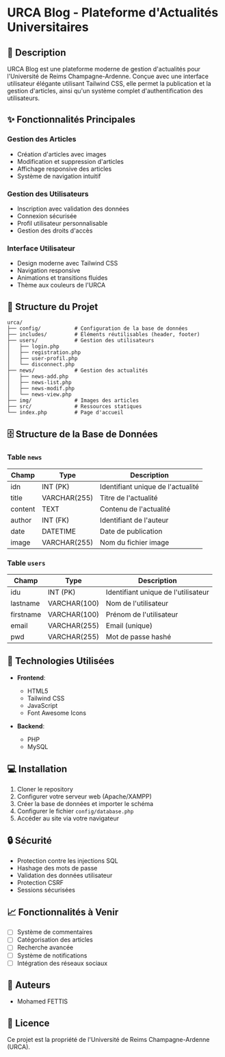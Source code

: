 # URCA Blog - Plateforme d'Actualités Universitaires

## 📌 Description

URCA Blog est une plateforme moderne de gestion d'actualités pour l'Université de Reims Champagne-Ardenne. Conçue avec une interface utilisateur élégante utilisant Tailwind CSS, elle permet la publication et la gestion d'articles, ainsi qu'un système complet d'authentification des utilisateurs.

## ✨ Fonctionnalités Principales

### Gestion des Articles
- Création d'articles avec images
- Modification et suppression d'articles
- Affichage responsive des articles
- Système de navigation intuitif

### Gestion des Utilisateurs
- Inscription avec validation des données
- Connexion sécurisée
- Profil utilisateur personnalisable
- Gestion des droits d'accès

### Interface Utilisateur
- Design moderne avec Tailwind CSS
- Navigation responsive
- Animations et transitions fluides
- Thème aux couleurs de l'URCA

## 📁 Structure du Projet

```
urca/
├── config/           # Configuration de la base de données
├── includes/         # Éléments réutilisables (header, footer)
├── users/            # Gestion des utilisateurs
│   ├── login.php
│   ├── registration.php
│   ├── user-profil.php
│   └── disconnect.php
├── news/             # Gestion des actualités
│   ├── news-add.php
│   ├── news-list.php
│   ├── news-modif.php
│   └── news-view.php
├── img/              # Images des articles
├── src/              # Ressources statiques
└── index.php         # Page d'accueil
```

## 🗄️ Structure de la Base de Données

### Table `news`

| Champ | Type | Description |
|-------|------|-------------|
| idn | INT (PK) | Identifiant unique de l'actualité |
| title | VARCHAR(255) | Titre de l'actualité |
| content | TEXT | Contenu de l'actualité |
| author | INT (FK) | Identifiant de l'auteur |
| date | DATETIME | Date de publication |
| image | VARCHAR(255) | Nom du fichier image |

### Table `users`

| Champ | Type | Description |
|-------|------|-------------|
| idu | INT (PK) | Identifiant unique de l'utilisateur |
| lastname | VARCHAR(100) | Nom de l'utilisateur |
| firstname | VARCHAR(100) | Prénom de l'utilisateur |
| email | VARCHAR(255) | Email (unique) |
| pwd | VARCHAR(255) | Mot de passe hashé |

## 🔗 Technologies Utilisées

- **Frontend**:
  - HTML5
  - Tailwind CSS
  - JavaScript
  - Font Awesome Icons

- **Backend**:
  - PHP
  - MySQL

## 💻 Installation

1. Cloner le repository
2. Configurer votre serveur web (Apache/XAMPP)
3. Créer la base de données et importer le schéma
4. Configurer le fichier `config/database.php`
5. Accéder au site via votre navigateur

## 🔒 Sécurité

- Protection contre les injections SQL
- Hashage des mots de passe
- Validation des données utilisateur
- Protection CSRF
- Sessions sécurisées

## 📈 Fonctionnalités à Venir

- [ ] Système de commentaires
- [ ] Catégorisation des articles
- [ ] Recherche avancée
- [ ] Système de notifications
- [ ] Intégration des réseaux sociaux

## 📝 Auteurs

- Mohamed FETTIS

## 📄 Licence

Ce projet est la propriété de l'Université de Reims Champagne-Ardenne (URCA).
